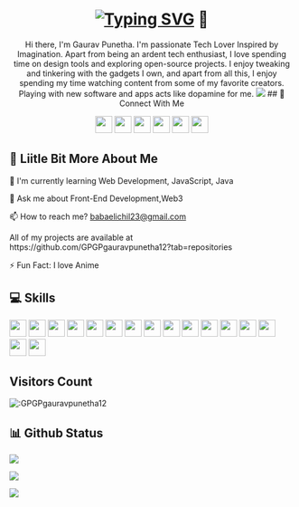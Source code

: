 # <h1 align="center"/>[![Typing SVG](https://readme-typing-svg.herokuapp.com?font=Fira+Code&size=25&duration=3000&pause=1000&multiline=true&width=435&height=100&lines=Hi+there+I+am+Gaurav+punetha;Welcome+to+my+Github+account)](https://github.com/GPGPgauravpunetha12) 👋
<!-- <img width="20%" src="https://i.imgur.com/u2WLlB8.gif" /> -->

<p align="center"/> Hi there, I'm Gaurav Punetha. I'm passionate Tech Lover Inspired by Imagination. Apart from being an ardent tech enthusiast, I love spending time on design tools and exploring open-source projects.  I enjoy tweaking and tinkering with the gadgets I own, and apart from all this, I enjoy spending my time watching content from some of my favorite creators.  Playing with new software and apps acts like dopamine for me.
<img src="https://holopin.me/gpgpgauravpunetha12)](https://holopin.io/@gpgpgauravpunetha12"/>
## 👥 Connect With Me
<p align="center">
<a href="https://www.linkedin.com/in/gaurav-punetha/"><img src="https://img.shields.io/badge/linkedin-%230077B5.svg?style=for-the-badge&logo=linkedin&logoColor=white" style="margin-bottom: 4px;" height="30px" target="_blank"></a>
<a href="#"><img src="https://img.shields.io/badge/Twitter-%231DA1F2.svg?style=for-the-badge&logo=Twitter&logoColor=white" style="margin-bottom: 4px;" height="30px" target="_blank"></a>
<a href="#"><img src="https://img.shields.io/badge/Discord-%237289DA.svg?style=for-the-badge&logo=discord&logoColor=white" style="margin-bottom: 4px;" height="30px" target="_blank"></a>
<a href="#"><img src="https://img.shields.io/badge/Facebook-%231877F2.svg?style=for-the-badge&logo=Facebook&logoColor=white" style="margin-bottom: 4px;" height="30px" target="_blank"></a>
<a href="#"><img src="https://img.shields.io/badge/Instagram-%23E4405F.svg?style=for-the-badge&logo=Instagram&logoColor=white" style="margin-bottom: 4px;" height="30px" target="_blank"></a>
<a href="#"><img src="https://img.shields.io/badge/YouTube-%23FF0000.svg?style=for-the-badge&logo=YouTube&logoColor=white" style="margin-bottom: 4px;" height="30px" target="_blank"></a>
<a href="#><img src="https://img.shields.io/badge/Reddit-FF4500?style=for-the-badge&logo=reddit&logoColor=white" style="margin-bottom: 4px;" height="30px" target="_blank"></a>
</p>

## 💫 Liitle Bit More About Me
<p>🌱 I'm currently learning Web Development, JavaScript, Java</p>
<p>💬 Ask me about Front-End Development,Web3</p>
<p>📫 How to reach me? <a href="babaelichi123@.com">babaelichil23@gmail.com</a></p>
<p>All of my projects are available at <a href="https://github.com/GPGPgauravpunetha12?tab=repositories"></a>https://github.com/GPGPgauravpunetha12?tab=repositories</p>
<p>⚡ Fun Fact: I love Anime</p>

## 💻 Skills
<p>
<img src="https://img.shields.io/badge/c-%2300599C.svg?style=for-the-badge&logo=c&logoColor=white" style="margin-bottom: 4px;" height="30px">
<img src="https://img.shields.io/badge/javascript-%23323330.svg?style=for-the-badge&logo=javascript&logoColor=%23F7DF1E" style="margin-bottom: 4px;" height="30px">
<img src="https://img.shields.io/badge/html5-%23E34F26.svg?style=for-the-badge&logo=html5&logoColor=white" style="margin-bottom: 4px;" height="30px">
<img src="https://img.shields.io/badge/css3-%231572B6.svg?style=for-the-badge&logo=css3&logoColor=white" style="margin-bottom: 4px;" height="30px">
<img src="https://img.shields.io/badge/bootstrap-%23563D7C.svg?style=for-the-badge&logo=bootstrap&logoColor=white" style="margin-bottom: 4px;" height="30px">
<img src="https://img.shields.io/badge/react-%2320232a.svg?style=for-the-badge&logo=react&logoColor=%2361DAFB" style="margin-bottom: 4px;" height="30px">
<img src="https://img.shields.io/badge/tailwindcss-%2338B2AC.svg?style=for-the-badge&logo=tailwind-css&logoColor=white" style="margin-bottom: 4px;" height="30px">
<img src="https://img.shields.io/badge/bulma-cyan?style=for-the-badge&logo=bulma&logoColor=white" style="margin-bottom: 4px;" height="30px">
<img src="https://img.shields.io/badge/node.js-6DA55F?style=for-the-badge&logo=node.js&logoColor=white" style="margin-bottom: 4px;" height="30px">
<img src="https://img.shields.io/badge/express.js-%23404d59.svg?style=for-the-badge&logo=express&logoColor=%2361DAFB" style="margin-bottom: 4px;" height="30px">
<img src="https://img.shields.io/badge/git-%23F05033.svg?style=for-the-badge&logo=git&logoColor=white" style="margin-bottom: 4px;" height="30px">
<img src="https://img.shields.io/badge/-Arduino-00979D?style=for-the-badge&logo=Arduino&logoColor=white" style="margin-bottom: 4px;" height="30px">
<img src="https://img.shields.io/badge/Linux-FCC624?style=for-the-badge&logo=linux&logoColor=black" style="margin-bottom: 4px;" height="30px">
 <img src="https://img.shields.io/badge/Ethereum-3C3C3D?style=for-the-badge&logo=ethereum&logoColor=white" style="margin-bottom: 4px;" height="30px">
 <img src="https://img.shields.io/badge/Java-007396?style=for-the-badge&logo=java&logoColor=white" style="margin-bottom: 4px;" height="30px">
<img src="https://img.shields.io/badge/Web3-F16822?style=for-the-badge&logo=web3.js&logoColor=white" style="margin-bottom: 4px;" height="30px">

</p>


## Visitors Count 
 <img src="https://count.getloli.com/get/@:GPGPgauravpunetha12" alt=":GPGPgauravpunetha12" />


## 📊 Github Status

<p><img src="https://metrics.lecoq.io/GPGPgauravpunetha12"><p>


<p><img src="https://github-readme-stats.vercel.app/api?username=GPGPgauravpunetha12&show_icons=true&theme=chartreuse-dark&include_all_commits=true&hide=issues"><p>

<p><img src="https://github-readme-streak-stats.herokuapp.com/?user=GPGPgauravpunetha12"><p>
